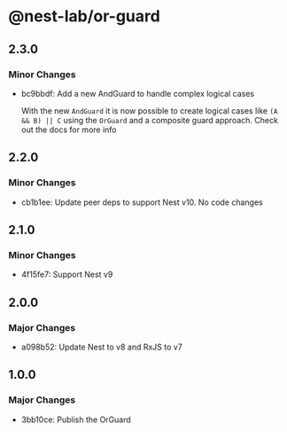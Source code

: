 # @nest-lab/or-guard

## 2.3.0

### Minor Changes

- bc9bbdf: Add a new AndGuard to handle complex logical cases

  With the new `AndGuard` it is now possible to create logical cases like
  `(A && B) || C` using the `OrGuard` and a composite guard approach. Check out
  the docs for more info

## 2.2.0

### Minor Changes

- cb1b1ee: Update peer deps to support Nest v10. No code changes

## 2.1.0

### Minor Changes

- 4f15fe7: Support Nest v9

## 2.0.0

### Major Changes

- a098b52: Update Nest to v8 and RxJS to v7

## 1.0.0

### Major Changes

- 3bb10ce: Publish the OrGuard
